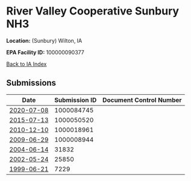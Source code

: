 # River Valley Cooperative Sunbury NH3

**Location:** (Sunbury) Wilton, IA

**EPA Facility ID:** 100000090377

[Back to IA Index](../../index.md)

## Submissions

| Date | Submission ID | Document Control Number |
|------|--------------|-------------------------|
| [2020-07-08](submissions/1000084745.md) | 1000084745 |  |
| [2015-07-13](submissions/1000050520.md) | 1000050520 |  |
| [2010-12-10](submissions/1000018961.md) | 1000018961 |  |
| [2009-06-29](submissions/1000008944.md) | 1000008944 |  |
| [2004-06-14](submissions/31832.md) | 31832 |  |
| [2002-05-24](submissions/25850.md) | 25850 |  |
| [1999-06-21](submissions/7229.md) | 7229 |  |
